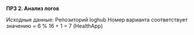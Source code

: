 **ПРЗ 2. Анализ логов**

Исходные данные:
Репозиторий loghub
Номер варианта соответствует значению = 6 % 16 + 1 = 7 (HealthApp)

